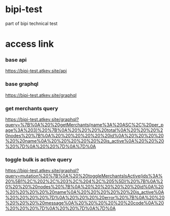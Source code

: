 # bipi-test
part of bipi technical test

# access link
### base api
https://bipi-test.atkev.site/api

### base graphql
https://bipi-test.atkev.site/graphql

### get merchants query
https://bipi-test.atkev.site/graphql?query=%7B%0A%20%20getMerchants(name%3A%20ASC%2C%20per_page%3A%203)%20%7B%0A%20%20%20%20total%0A%20%20%20%20nodes%20%7B%0A%20%20%20%20%20%20id%0A%20%20%20%20%20%20name%0A%20%20%20%20%20%20is_active%0A%20%20%20%20%7D%0A%20%20%7D%0A%7D%0A

### toggle bulk is active query
https://bipi-test.atkev.site/graphql?query=mutation%20%7B%0A%20%20toggleMerchantsIsActive(ids%3A%20%5B1%2C%202%2C%203%2C%204%2C%205%5D)%20%7B%0A%20%20%20%20nodes%20%7B%0A%20%20%20%20%20%20id%0A%20%20%20%20%20%20name%0A%20%20%20%20%20%20is_active%0A%20%20%20%20%7D%0A%20%20%20%20error%20%7B%0A%20%20%20%20%20%20message%0A%20%20%20%20%20%20code%0A%20%20%20%20%7D%0A%20%20%7D%0A%7D%0A
